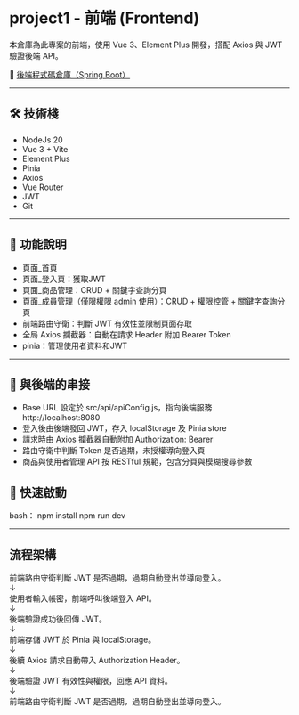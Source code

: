 # project1 - 前端 (Frontend)

本倉庫為此專案的前端，使用 Vue 3、Element Plus 開發，搭配 Axios 與 JWT 驗證後端 API。

🔗 [後端程式碼倉庫（Spring Boot）](https://github.com/penguin-cod/myproject1-backend)

---

## 🛠 技術棧

- NodeJs 20
- Vue 3 + Vite
- Element Plus
- Pinia
- Axios
- Vue Router
- JWT
- Git

---

## 🧩 功能說明

- 頁面_首頁
- 頁面_登入頁：獲取JWT
- 頁面_商品管理：CRUD + 關鍵字查詢分頁
- 頁面_成員管理（僅限權限 admin 使用）：CRUD + 權限控管 + 關鍵字查詢分頁
- 前端路由守衛：判斷 JWT 有效性並限制頁面存取
- 全局 Axios 攔截器：自動在請求 Header 附加 Bearer Token
- pinia：管理使用者資料和JWT

---

## 🔗 與後端的串接

- Base URL 設定於 src/api/apiConfig.js，指向後端服務 http://localhost:8080
- 登入後由後端發回 JWT，存入 localStorage 及 Pinia store
- 請求時由 Axios 攔截器自動附加 Authorization: Bearer <token>
- 路由守衛中判斷 Token 是否過期，未授權導向登入頁
- 商品與使用者管理 API 按 RESTful 規範，包含分頁與模糊搜尋參數

## 🚀 快速啟動

bash：
npm install
npm run dev

---

## 流程架構

前端路由守衛判斷 JWT 是否過期，過期自動登出並導向登入。  
        ↓           
使用者輸入帳密，前端呼叫後端登入 API。  
        ↓  
後端驗證成功後回傳 JWT。  
        ↓  
前端存儲 JWT 於 Pinia 與 localStorage。  
        ↓  
後續 Axios 請求自動帶入 Authorization Header。  
        ↓  
後端驗證 JWT 有效性與權限，回應 API 資料。  
        ↓  
前端路由守衛判斷 JWT 是否過期，過期自動登出並導向登入。  